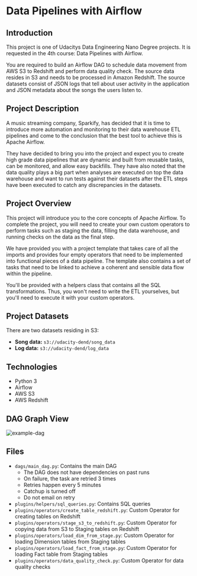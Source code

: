 # Data Pipelines with Airflow

## Introduction
This project is one of Udacitys Data Engineering Nano Degree projects. It is requested in the 4th course: Data Pipelines with Airflow.

You are required to build an Airflow DAG to schedule data movement from AWS S3 to Redshift and perform data quality check. The source data resides in S3 and needs to be processed in Amazon Redshift. The source datasets consist of JSON logs that tell about user activity in the application and JSON metadata about the songs the users listen to.

## Project Description
A music streaming company, Sparkify, has decided that it is time to introduce more automation and monitoring to their data warehouse ETL pipelines and come to the conclusion that the best tool to achieve this is Apache Airflow.

They have decided to bring you into the project and expect you to create high grade data pipelines that are dynamic and built from reusable tasks, can be monitored, and allow easy backfills. They have also noted that the data quality plays a big part when analyses are executed on top the data warehouse and want to run tests against their datasets after the ETL steps have been executed to catch any discrepancies in the datasets.

## Project Overview
This project will introduce you to the core concepts of Apache Airflow. To complete the project, you will need to create your own custom operators to perform tasks such as staging the data, filling the data warehouse, and running checks on the data as the final step.

We have provided you with a project template that takes care of all the imports and provides four empty operators that need to be implemented into functional pieces of a data pipeline. The template also contains a set of tasks that need to be linked to achieve a coherent and sensible data flow within the pipeline.

You'll be provided with a helpers class that contains all the SQL transformations. Thus, you won't need to write the ETL yourselves, but you'll need to execute it with your custom operators.

## Project Datasets
There are two datasets residing in S3:

- **Song data:** `s3://udacity-dend/song_data`
- **Log data:** `s3://udacity-dend/log_data`

## Technologies
- Python 3
- Airflow
- AWS S3
- AWS Redshift

## DAG Graph View
![example-dag](https://github.com/JyotinP/airflow-data-pipelines-udend/assets/51038502/f194361d-2523-4f52-86d3-9f20f7821030)

## Files
- `dags/main_dag.py`: Contains the main DAG
  - The DAG does not have dependencies on past runs
  - On failure, the task are retried 3 times
  - Retries happen every 5 minutes
  - Catchup is turned off
  - Do not email on retry
- `plugins/helpers/sql_queries.py`: Contains SQL queries
- `plugins/operators/create_table_redshift.py`: Custom Operator for creating tables on Redshift
- `plugins/operators/stage_s3_to_redshift.py`: Custom Operator for copying data from S3 to Staging tables on Redshift
- `plugins/operators/load_dim_from_stage.py`: Custom Operator for loading Dimension tables from Staging tables
- `plugins/operators/load_fact_from_stage.py`: Custom Operator for loading Fact table from Staging tables
- `plugins/operators/data_quality_check.py`: Custom Operator for data quality checks

